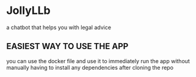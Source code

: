 # JollyLLb
a chatbot that helps you with legal advice


## EASIEST WAY TO USE THE APP

you can use the docker file and use it to immediately run the app without manually having to install any dependencies after cloning the repo 





